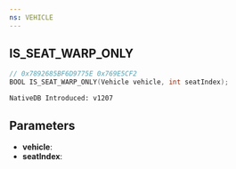 ```yaml
---
ns: VEHICLE
---
```

## IS_SEAT_WARP_ONLY

```c
// 0x7892685BF6D9775E 0x769E5CF2
BOOL IS_SEAT_WARP_ONLY(Vehicle vehicle, int seatIndex);
```

```
NativeDB Introduced: v1207
```

## Parameters
* **vehicle**:
* **seatIndex**:
